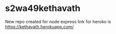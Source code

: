 # s2wa49kethavath
New repo created for node express
link  for heroko is https://kethavath.herokuapp.com/
